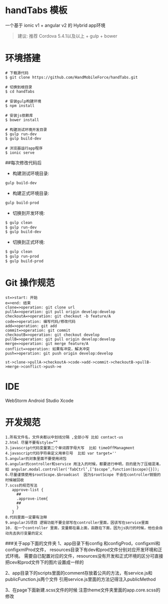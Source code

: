 # handTabs 模板

一个基于 ionic v1 + angular v2 的 Hybrid app环境

>建议: 推荐 Cordova 5.4.1以及以上 + gulp + bower

# 环境搭建

```
# 下载源代码
$ git clone https://github.com/HandMobileForce/handTabs.git

# 切换到根目录
$ cd handTabs

# 安装gulp构建环境
$ npm install

# 安装js依赖库
$ bower install

# 构建测试环境开发目录
$ gulp run-dev
$ gulp build-dev

# 浏览器运行app程序
$ ionic serve
```

##每次修改代码后
* 构建测试环境目录:
```bash
gulp build-dev
```
* 构建正式环境目录:
```bash
gulp build-prod
```

* 切换到开发环境:
```bash
$ gulp clean
$ gulp run-dev
$ gulp build-dev
```

* 切换到正式环境:
```bash
$ gulp clean
$ gulp run-prod
$ gulp build-prod
```

# Git 操作规范
```
st=>start: 开始
e=>end: 结束
clone=>operation: git clone url
pullA=>operation: git pull origin develop:develop
checkoutA=>operation: git checkout -b feature/A
code=>operation: 编写代码/修改代码
add=>operation: git add
commit=>operation: git commit
checkoutB=>operation: git checkout develop
pullB=>operation: git pull origin develop:develop
merge=>operation: git merge feature/A
conflict=>operation: 如果有冲突，解决冲突
push=>operation: git push origin develop:develop

st->clone->pullA->checkoutA->code->add->commit->checkoutB->pullB->merge->conflict->push->e
```

# IDE
WebStorm
Android Studio
Xcode


# 开发规范
```
1.所有文件名，文件夹都以中划线分隔 ,全部小写 比如 contact-us
2.html 尽量不要有style=“”
3.javascript代码变量第二个单词首字母大写  比如 timeOffManagment
4.javascript代码字符串定义用单引号  比如 var target=''
5.angular的对象里面不要使用闭包
6.angular的controller和service 用注入的时候，都要进行申明，目的是为了压缩混淆，如 angular.modal.controller('TabCtrl’,[‘$scope’,function($scope){}]);
6.尽量谨慎使用$rootScope.$broadcast  因为$rootScope 不会在controller销毁的时候被回收
7.scss的规范写法
   approve-list {
     ##
     .approve-item{
     ##
     }
   }
8.代码里面一定要有注释
9.angularJS项目 逻辑功能不要全部写在controller里面，因该写在service里面
10. 在一个controller 里面，变量都在最上面，函数在下面，因为js执行的时候，他也会自动先去执行变量的定义
```


###关于app下面的文件夹
1、app目录下有config 和configProd，configxml和configxmlProd文件，
   resources目录下有dev和prod文件分别对应开发环境和正式环境。
   需要自已配置对应的文件，resources没有开发和正式环境的区分可直接把cev和prod文件下的图片设置成一样的

2、app目录下的scripts里面的comment存放着公共的方法，有service.js和publicFunction.js两个文件
   引用service.js里面的方法记得注入publicMethod
   
3、在page下面新建.scss文件的时候    注意theme文件夹里面的app.core.scss的修改

